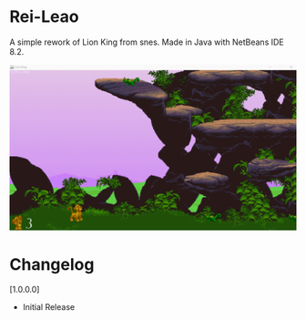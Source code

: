 # Rei-Leao
A simple rework of Lion King from snes.
Made in Java with NetBeans IDE 8.2.


![1](Documents/1.gif)


# Changelog
[1.0.0.0]
* Initial Release